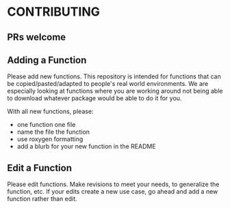 # CONTRIBUTING

## PRs welcome

## Adding a Function
Please add new functions. This repository is intended for functions that can be copied/pasted/adapted to people's real world environments. We are especially looking at functions where you are working around not being able to download whatever package would be able to do it for you.

With all new functions, please:

- one function one file
- name the file the function
- use roxygen formatting
- add a blurb for your new function in the README

## Edit a Function
Please edit functions. Make revisions to meet your needs, to generalize the function, etc. If your edits create a new use case, go ahead and add a new function rather than edit.
